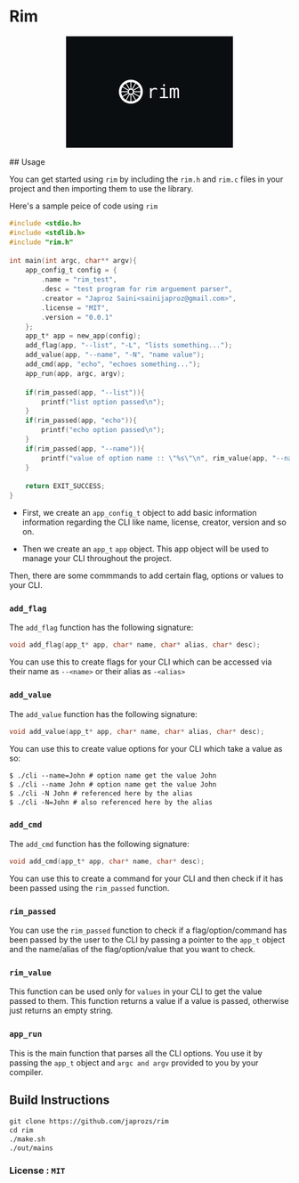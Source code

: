 # Rim

<p align="center">
<img src="assets/rim.png">
<p>
## Usage

You can get started using `rim` by including the `rim.h` and `rim.c` files in your project and then importing them to use the library.

Here's a sample peice of code using `rim`

```c
#include <stdio.h>
#include <stdlib.h>
#include "rim.h"

int main(int argc, char** argv){
	app_config_t config = {
		.name = "rim_test",
		.desc = "test program for rim arguement parser",
		.creator = "Japroz Saini<sainijaproz@gmail.com>",
		.license = "MIT",
		.version = "0.0.1"
	};
	app_t* app = new_app(config);
	add_flag(app, "--list", "-L", "lists something...");
	add_value(app, "--name", "-N", "name value");
	add_cmd(app, "echo", "echoes something...");
	app_run(app, argc, argv);

	if(rim_passed(app, "--list")){
		printf("list option passed\n");
	}
	if(rim_passed(app, "echo")){
		printf("echo option passed\n");
	}
	if(rim_passed(app, "--name")){
		printf("value of option name :: \"%s\"\n", rim_value(app, "--name"));
	}

	return EXIT_SUCCESS;
}
```

-   First, we create an `app_config_t` object to add basic information information regarding the CLI like name, license, creator, version and so on.

-   Then we create an `app_t` `app` object. This app object will be used to manage your CLI throughout the project.

Then, there are some commmands to add certain flag, options or values to your CLI.

### `add_flag`

The `add_flag` function has the following signature:

```c
void add_flag(app_t* app, char* name, char* alias, char* desc);
```

You can use this to create flags for your CLI which can be accessed via their name as `--<name>` or their alias as `-<alias>`

### `add_value`

The `add_value` function has the following signature:

```c
void add_value(app_t* app, char* name, char* alias, char* desc);
```

You can use this to create value options for your CLI which take a value as so:

```
$ ./cli --name=John # option name get the value John
$ ./cli --name John # option name get the value John
$ ./cli -N John # referenced here by the alias
$ ./cli -N=John # also referenced here by the alias
```

### `add_cmd`

The `add_cmd` function has the following signature:

```c
void add_cmd(app_t* app, char* name, char* desc);
```

You can use this to create a command for your CLI and then check if it has been passed using the `rim_passed` function.

### `rim_passed`

You can use the `rim_passed` function to check if a flag/option/command has been passed by the user to the CLI by passing a pointer to the `app_t` object and the name/alias of the flag/option/value that you want to check.

### `rim_value`

This function can be used only for `values` in your CLI to get the value passed to them. This function returns a value if a value is passed, otherwise just returns an empty string.

### `app_run`

This is the main function that parses all the CLI options. You use it by passing the `app_t` object and `argc and argv` provided to you by your compiler.

## Build Instructions

```shell
git clone https://github.com/japrozs/rim
cd rim
./make.sh
./out/mains
```

### License : `MIT`
